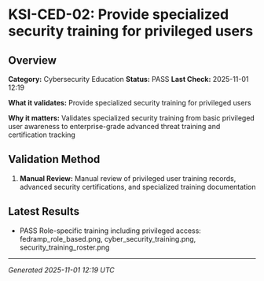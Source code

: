 # KSI-CED-02: Provide specialized security training for privileged users

## Overview

**Category:** Cybersecurity Education
**Status:** PASS
**Last Check:** 2025-11-01 12:19

**What it validates:** Provide specialized security training for privileged users

**Why it matters:** Validates specialized security training from basic privileged user awareness to enterprise-grade advanced threat training and certification tracking

## Validation Method

1. **Manual Review:** Manual review of privileged user training records, advanced security certifications, and specialized training documentation

## Latest Results

- PASS Role-specific training including privileged access: fedramp_role_based.png, cyber_security_training.png, security_training_roster.png

---
*Generated 2025-11-01 12:19 UTC*